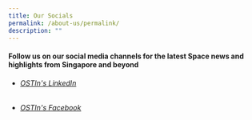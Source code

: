 ```yaml
---
title: Our Socials
permalink: /about-us/permalink/
description: ""
---
```

#### Follow us on our social media channels for the latest Space news and highlights from Singapore and beyond
#### 
* ###### [OSTIn's LinkedIn](https://www.linkedin.com/company/ostinsingapore/)
* ###### [OSTIn's Facebook](https://www.facebook.com/OSTInSingapore)